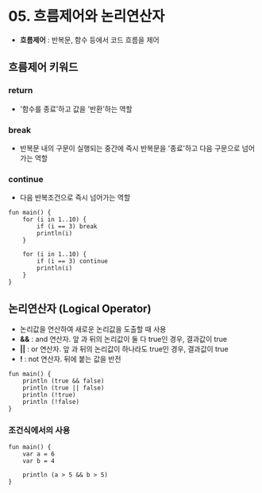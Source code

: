 # 05. 흐름제어와 논리연산자
- **흐름제어** : 반복문, 함수 등에서 코드 흐름을 제어

## 흐름제어 키워드
### return
- '함수를 종료'하고 값을 '반환'하는 역할

### break
- 반복문 내의 구문이 실행되는 중간에 즉시 반복문을 '종료'하고 다음 구문으로 넘어가는 역할

### continue
- 다음 반복조건으로 즉시 넘어가는 역할

```{.kotlin}
fun main() {
    for (i in 1..10) {
        if (i == 3) break
        println(i)
    }

    for (i in 1..10) {
        if (i == 3) continue
        println(i)
    }
}
```

## 논리연산자 (Logical Operator)
- 논리값을 연산하여 새로운 논리값을 도출할 때 사용
- **&&** : and 연산자. 앞 과 뒤의 논리값이 둘 다 true인 경우, 결과값이 true
- **||** : or 연산자. 앞 과 뒤의 논리값이 하나라도 true인 경우, 결과값이 true
- **!** : not 연산자. 뒤에 붙는 값을 반전
```{.kotlin}
fun main() {
    println (true && false)
    println (true || false)
    println (!true)
    println (!false)
}
```

### 조건식에서의 사용
```{.kotlin}
fun main() {
    var a = 6
    var b = 4

    println (a > 5 && b > 5)
}
```